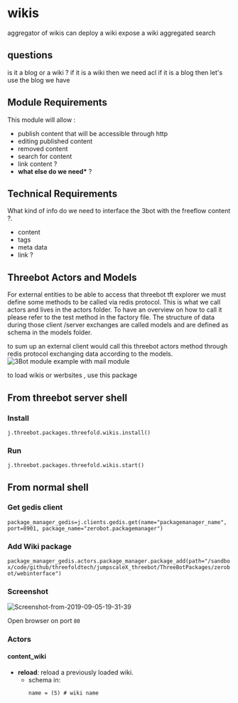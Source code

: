 # wikis

aggregator of wikis
can deploy a wiki
expose a wiki
aggregated search

## questions

is it a blog or a wiki ? if it is a wiki then we need acl
if it is a blog then let's use the blog we have

## Module Requirements

This module will allow :

- publish content that will be accessible through http
- editing published content
- removed content
- search for content
- link content ?
- **what else do we need\*** ?

## Technical Requirements

What kind of info do we need to interface the 3bot with the freeflow content ?.

- content
- tags
- meta data
- link ?

## Threebot Actors and Models

For external entities to be able to access that threebot tft explorer we must define some methods to be called via redis protocol.
This is what we call actors and lives in the actors folder. To have an overview on how to call it please refer to the test method in the factory file.
The structure of data during those client /server exchanges are called models and are defined as schema in the models folder.

to sum up an external client would call this threebot actors method through redis protocol exchanging data according to the models.
![3Bot module example with mail module](../doc/images/3bot_actors_models.jpg)

to load wikis or werbsites , use this package
## From threebot server shell
### Install

`j.threebot.packages.threefold.wikis.install()`

### Run

`j.threebot.packages.threefold.wikis.start()`

## From normal shell
### Get gedis client
`
package_manager_gedis=j.clients.gedis.get(name="packagemanager_name", port=8901, package_name="zerobot.packagemanager")
`
### Add Wiki package
`
package_manager_gedis.actors.package_manager.package_add(path="/sandbox/code/github/threefoldtech/jumpscaleX_threebot/ThreeBotPackages/zerobot/webinterface")
`
### Screenshot

<img src="https://i.ibb.co/K5WGBfz/Screenshot-from-2019-09-05-19-31-39.png" alt="Screenshot-from-2019-09-05-19-31-39" border="0">

Open browser on port `80`

### Actors

#### content_wiki

- **reload**: reload a previously loaded wiki.
    - schema in:
        ```
        name = (S) # wiki name
        ```
